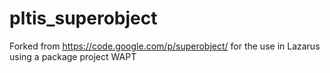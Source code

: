 pltis_superobject
=================

Forked from https://code.google.com/p/superobject/ for the use in Lazarus using a package
project WAPT
